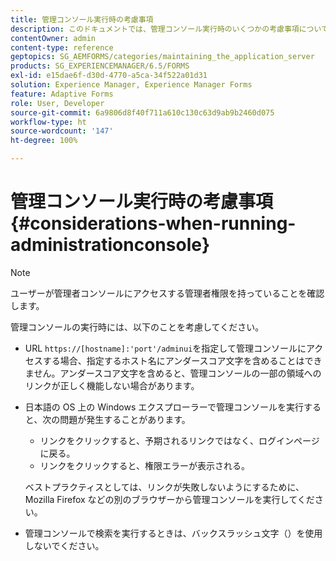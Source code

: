 ```yaml
---
title: 管理コンソール実行時の考慮事項
description: このドキュメントでは、管理コンソール実行時のいくつかの考慮事項について説明します。
contentOwner: admin
content-type: reference
geptopics: SG_AEMFORMS/categories/maintaining_the_application_server
products: SG_EXPERIENCEMANAGER/6.5/FORMS
exl-id: e15dae6f-d30d-4770-a5ca-34f522a01d31
solution: Experience Manager, Experience Manager Forms
feature: Adaptive Forms
role: User, Developer
source-git-commit: 6a9806d8f40f711a610c130c63d9ab9b2460d075
workflow-type: ht
source-wordcount: '147'
ht-degree: 100%

---
```


# 管理コンソール実行時の考慮事項 {#considerations-when-running-administrationconsole}

>[!NOTE]
> 
> ユーザーが管理者コンソールにアクセスする管理者権限を持っていることを確認します。

管理コンソールの実行時には、以下のことを考慮してください。

* URL `https://[hostname]:'port'/adminui`を指定して管理コンソールにアクセスする場合、指定するホスト名にアンダースコア文字を含めることはできません。アンダースコア文字を含めると、管理コンソールの一部の領域へのリンクが正しく機能しない場合があります。
* 日本語の OS 上の Windows エクスプローラーで管理コンソールを実行すると、次の問題が発生することがあります。

   * リンクをクリックすると、予期されるリンクではなく、ログインページに戻る。
   * リンクをクリックすると、権限エラーが表示される。

  ベストプラクティスとしては、リンクが失敗しないようにするために、Mozilla Firefox などの別のブラウザーから管理コンソールを実行してください。

* 管理コンソールで検索を実行するときは、バックスラッシュ文字（）を使用しないでください。
